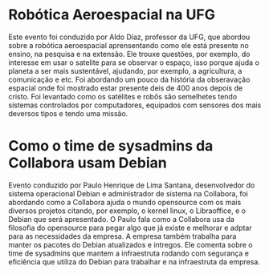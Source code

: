 # Robótica Aeroespacial na UFG

Este evento foi conduzido por Aldo Díaz, professor da UFG, que abordou sobre a robótica aeroespacial aprensentando como ele está presente no ensino, na pesquisa e na extensão.
Ele trouxe questões, por exemplo, do interesse em usar o satelite para se observar o espaço, isso porque ajuda o planeta a ser mais sustentável, ajudando, por exemplo, a agricultura, a comunicação e etc.
Foi abordando um pouco da história da obseravação espacial onde foi mostrado estar presente deis de 400 anos depois de cristo.
Foi levantado como os satélites e robôs são semelhetes tendo sistemas controlados por computadores, equipados com sensores dos mais deversos tipos e tendo uma missão.

# Como o time de sysadmins da Collabora usam Debian

Evento conduzido por Paulo Henrique de Lima Santana, desenvolvedor do sistema operacional Debian e administrador de sistema na Collabora, foi abordando como a Collabora ajuda o mundo opensource com os mais diversos projetos citando, por exemplo,  o kernel linux, o Libraoffice, e o Debian que será apresentado.
O Paulo fala como a Collabora usa da filosofia do opensource para pegar algo que já existe e melhorar e adptar para as necessidades da empresa.
A empresa também trabalha para manter os pacotes do Debian atualizados e intregos.
Ele comenta sobre o time de sysadmins que mantem a infraestruta rodando com segurança e eficiência que utiliza do Debian para trabalhar e na infraestruta da empresa.
